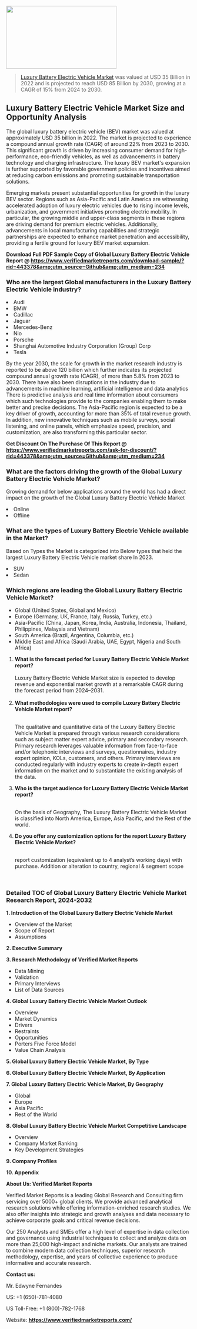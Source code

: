 <img src="https://ffe5etoiles.com/wp-content/uploads/2024/12/MST1-300x171.png" alt="" width="300" height="171" class="alignnone size-medium wp-image-20088" /><blockquote><p><p><a href="https://www.verifiedmarketreports.com/download-sample/?rid=443378&utm_source=Github&utm_medium=234" target="_blank">Luxury Battery Electric Vehicle Market</a> was valued at USD 35 Billion in 2022 and is projected to reach USD 85 Billion by 2030, growing at a CAGR of 15% from 2024 to 2030.</p></blockquote><p><h2>Luxury Battery Electric Vehicle Market Size and Opportunity Analysis</h2><p>The global luxury battery electric vehicle (BEV) market was valued at approximately USD 35 billion in 2022. The market is projected to experience a compound annual growth rate (CAGR) of around 22% from 2023 to 2030. This significant growth is driven by increasing consumer demand for high-performance, eco-friendly vehicles, as well as advancements in battery technology and charging infrastructure. The luxury BEV market's expansion is further supported by favorable government policies and incentives aimed at reducing carbon emissions and promoting sustainable transportation solutions.</p><p>Emerging markets present substantial opportunities for growth in the luxury BEV sector. Regions such as Asia-Pacific and Latin America are witnessing accelerated adoption of luxury electric vehicles due to rising income levels, urbanization, and government initiatives promoting electric mobility. In particular, the growing middle and upper-class segments in these regions are driving demand for premium electric vehicles. Additionally, advancements in local manufacturing capabilities and strategic partnerships are expected to enhance market penetration and accessibility, providing a fertile ground for luxury BEV market expansion.</p></p><p class=""><strong>Download Full PDF Sample Copy of Global Luxury Battery Electric Vehicle Report @ <a href="https://www.verifiedmarketreports.com/download-sample/?rid=443378&amp;utm_source=Github&amp;utm_medium=234" target="_blank">https://www.verifiedmarketreports.com/download-sample/?rid=443378&amp;utm_source=Github&amp;utm_medium=234</a></strong></p><h3 id="" class="">Who are the largest Global manufacturers in the Luxury Battery Electric Vehicle industry?</h3><p><li>Audi</li><li> BMW</li><li> Cadillac</li><li> Jaguar</li><li> Mercedes-Benz</li><li> Nio</li><li> Porsche</li><li> Shanghai Automotive Industry Corporation (Group) Corp</li><li> Tesla</li></p><div class=""><div class="" dir="" data-message-author-role="" data-message-id="" data-message-model-slug=""><div class=""><div class=""><div class=""><div class="" dir="" data-message-author-role="" data-message-id="" data-message-model-slug=""><div class=""><div class=""><p>By the year 2030, the scale for growth in the market research industry is reported to be above 120 billion which further indicates its projected compound annual growth rate (CAGR), of more than 5.8% from 2023 to 2030. There have also been disruptions in the industry due to advancements in machine learning, artificial intelligence and data analytics There is predictive analysis and real time information about consumers which such technologies provide to the companies enabling them to make better and precise decisions. The Asia-Pacific region is expected to be a key driver of growth, accounting for more than 35% of total revenue growth. In addition, new innovative techniques such as mobile surveys, social listening, and online panels, which emphasize speed, precision, and customization, are also transforming this particular sector.</p><p><strong>Get Discount On The Purchase Of This Report @&nbsp; <a href="https://www.verifiedmarketreports.com/ask-for-discount/?rid=443378&amp;utm_source=Github&amp;utm_medium=234" target="_blank">https://www.verifiedmarketreports.com/ask-for-discount/?rid=443378&amp;utm_source=Github&amp;utm_medium=234</a></strong></p></div></div></div></div></div></div></div></div><h3 id="" class="">What are the factors driving the growth of the Global Luxury Battery Electric Vehicle Market?</h3><p id="" class="">Growing demand for below applications around the world has had a direct impact on the growth of the Global Luxury Battery Electric Vehicle Market</p><p id="" class=""><li>Online</li><li> Offline</li></p><h3 id="" class="">What are the types of Luxury Battery Electric Vehicle available in the Market?</h3><p id="" class="">Based on Types the Market is categorized into Below types that held the largest Luxury Battery Electric Vehicle market share In 2023.</p><p id="" class=""><li>SUV</li><li> Sedan</li></p><h3 id="" class="">Which regions are leading the Global Luxury Battery Electric Vehicle Market?</h3><ul><li>Global (United States, Global and Mexico)</li><li>Europe (Germany, UK, France, Italy, Russia, Turkey, etc.)</li><li>Asia-Pacific (China, Japan, Korea, India, Australia, Indonesia, Thailand, Philippines, Malaysia and Vietnam)</li><li>South America (Brazil, Argentina, Columbia, etc.)</li><li>Middle East and Africa (Saudi Arabia, UAE, Egypt, Nigeria and South Africa)</li></ul><p><ol><li><strong>What is the forecast period for Luxury Battery Electric Vehicle Market report?<br /></strong><br /><span data-sheets-root="1" data-sheets-value="{&quot;1&quot;:2,&quot;2&quot;:&quot;XXXX size is expected to develop revenue and exponential market growth at a remarkable CAGR during the forecast period from 2024&ndash;2030.&quot;}" data-sheets-userformat="{&quot;2&quot;:12674,&quot;4&quot;:{&quot;1&quot;:2,&quot;2&quot;:16776960},&quot;10&quot;:2,&quot;11&quot;:0,&quot;15&quot;:&quot;Arial&quot;,&quot;16&quot;:12}">Luxury Battery Electric Vehicle Market size is expected to develop revenue and exponential market growth at a remarkable CAGR during the forecast period from 2024&ndash;2031.</span><br /><br /></li><li><strong>What methodologies were used to compile Luxury Battery Electric Vehicle Market report?<br /><br /></strong><p>The qualitative and quantitative data of the&nbsp;Luxury Battery Electric Vehicle Market is prepared through various research considerations such as subject matter expert advice, primary and secondary research. Primary research leverages valuable information from face-to-face and/or telephonic interviews and surveys, questionnaires, industry expert opinion, KOLs, customers, and others. Primary interviews are conducted regularly with industry experts to create in-depth expert information on the market and to substantiate the existing analysis of the data.&nbsp;</p></li><li><strong>Who is the target audience for Luxury Battery Electric Vehicle Market report?<br /><br /></strong><p>On the basis of Geography, The&nbsp;Luxury Battery Electric Vehicle Market is classified into North America, Europe, Asia Pacific, and the Rest of the world.</p></li><li><strong>Do you offer any customization options for the report Luxury Battery Electric Vehicle Market?<br /><br /></strong><p>report customization (equivalent up to 4 analyst&rsquo;s working days) with purchase. Addition or alteration to country, regional &amp; segment scope</p><p>&nbsp;</p></li></ol></p><h3 id="" class="">Detailed TOC of Global Luxury Battery Electric Vehicle Market Research Report, 2024-2032</h3><p id="" class=""><strong>1. Introduction of the Global Luxury Battery Electric Vehicle Market</strong></p><ul><li>Overview of the Market</li><li>Scope of Report</li><li>Assumptions</li></ul><p id="" class=""><strong>2. Executive Summary</strong></p><p id="" class=""><strong>3. Research Methodology of&nbsp;Verified Market Reports</strong></p><ul><li>Data Mining</li><li>Validation</li><li>Primary Interviews</li><li>List of Data Sources</li></ul><p id="" class=""><strong>4. Global Luxury Battery Electric Vehicle Market Outlook</strong></p><ul><li>Overview</li><li>Market Dynamics</li><li>Drivers</li><li>Restraints</li><li>Opportunities</li><li>Porters Five Force Model</li><li>Value Chain Analysis</li></ul><p id="" class=""><strong>5. Global Luxury Battery Electric Vehicle Market, By&nbsp;Type</strong></p><p id="" class=""><strong>6. Global Luxury Battery Electric Vehicle Market, By Application</strong></p><p id="" class=""><strong>7. Global Luxury Battery Electric Vehicle Market, By Geography</strong></p><ul><li>Global</li><li>Europe</li><li>Asia Pacific</li><li>Rest of the World</li></ul><p id="" class=""><strong>8. Global Luxury Battery Electric Vehicle Market Competitive Landscape</strong></p><ul><li>Overview</li><li>Company Market Ranking</li><li>Key Development Strategies</li></ul><p id="" class=""><strong>9. Company Profiles</strong></p><p id="" class=""><strong>10. Appendix</strong></p><p id="" class=""><strong>About Us: Verified Market Reports</strong></p><p id="" class="">Verified Market Reports is a leading Global Research and Consulting firm servicing over 5000+ global clients. We provide advanced analytical research solutions while offering information-enriched research studies. We also offer insights into strategic and growth analyses and data necessary to achieve corporate goals and critical revenue decisions.</p><p id="" class="">Our 250 Analysts and SMEs offer a high level of expertise in data collection and governance using industrial techniques to collect and analyze data on more than 25,000 high-impact and niche markets. Our analysts are trained to combine modern data collection techniques, superior research methodology, expertise, and years of collective experience to produce informative and accurate research.</p><p id="" class=""><strong>Contact us:</strong></p><p id="" class="">Mr. Edwyne Fernandes</p><p id="" class="">US: +1 (650)-781-4080</p><p id="" class="">US Toll-Free: +1 (800)-782-1768</p><p id="" class="">Website: <a target="" data-test-app-aware-link=""><strong>https://www.verifiedmarketreports.com/</strong></a></p>
